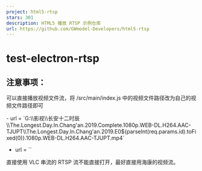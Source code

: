 ```yaml
---
project: html5-rtsp
stars: 301
description: HTML5 播放 RTSP 示例仓库
url: https://github.com/GWmodel-Developers/html5-rtsp
---
```


test-electron-rtsp
==================

注意事项：
-----

可以直接播放视频文件流，将 /src/main/index.js 中的视频文件路径改为自己的视频文件路径即可

\- url = \`G:\\\\影视\\\\长安十二时辰\\\\The.Longest.Day.In.Chang'an.2019.Complete.1080p.WEB-DL.H264.AAC-TJUPT\\\\The.Longest.Day.In.Chang'an.2019.E0${parseInt(req.params.id).toFixed(0)}.1080p.WEB-DL.H264.AAC-TJUPT.mp4\`
+ url = \`\`

直接使用 VLC 串流的 RTSP 流不能直接打开，最好直接用海康的视频流。
